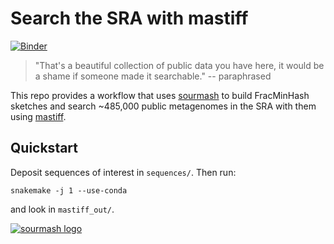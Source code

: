# Search the SRA with mastiff

[![Binder](https://mybinder.org/badge_logo.svg)](https://mybinder.org/v2/gh/sourmash-bio/2022-search-sra-with-mastiff/stable?labpath=interpret-sra-live.ipynb)

>"That's a beautiful collection of public data you have here, it would
>be a shame if someone made it searchable." -- paraphrased

This repo provides a workflow that uses
[sourmash](https://github.com/sourmash-bio/sourmash) to build
FracMinHash sketches and search ~485,000 public metagenomes in the
SRA with them using
[mastiff](https://github.com/sourmash-bio/mastiff).

## Quickstart

Deposit sequences of interest in `sequences/`. Then run:

```
snakemake -j 1 --use-conda
```

and look in `mastiff_out/`.

[![sourmash logo](https://sourmash.readthedocs.io/en/latest/_static/logo.png)](https://sourmash.readthedocs.io/)
